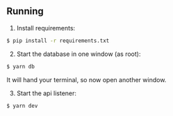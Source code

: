 ## Running

1. Install requirements:
```bash
$ pip install -r requirements.txt
```

2. Start the database in one window (as root):
```bash
$ yarn db
```

It will hand your terminal, so now open another window.


3. Start the api listener: 
```bash
$ yarn dev
```
